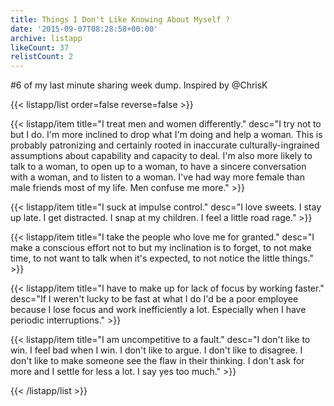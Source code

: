 ```yaml
---
title: Things I Don't Like Knowing About Myself ?
date: '2015-09-07T08:28:58+00:00'
archive: listapp
likeCount: 37
relistCount: 2
---
```


#6 of my last minute sharing week dump. Inspired by @ChrisK

<!--more-->

{{< listapp/list order=false reverse=false >}}

   {{< listapp/item title="I treat men and women differently."
      desc="I try not to but I do. I'm more inclined to drop what I'm doing and help a woman. This is probably patronizing and certainly rooted in inaccurate culturally-ingrained assumptions about capability and capacity to deal. I'm also more likely to talk to a woman, to open up to a woman, to have a sincere conversation with a woman, and to listen to a woman. I've had way more female than male friends most of my life. Men confuse me more." >}}

   {{< listapp/item title="I suck at impulse control."
      desc="I love sweets. I stay up late. I get distracted. I snap at my children. I feel a little road rage." >}}

   {{< listapp/item title="I take the people who love me for granted."
      desc="I make a conscious effort not to but my inclination is to forget, to not make time, to not want to talk when it's expected, to not notice the little things." >}}

   {{< listapp/item title="I have to make up for lack of focus by working faster."
      desc="If I weren't lucky to be fast at what I do I'd be a poor employee because I lose focus and work inefficiently a lot. Especially when I have periodic interruptions." >}}

   {{< listapp/item title="I am uncompetitive to a fault."
      desc="I don't like to win. I feel bad when I win. I don't like to argue. I don't like to disagree. I don't like to make someone see the flaw in their thinking. I don't ask for more and I settle for less a lot. I say yes too much." >}}

{{< /listapp/list >}}
